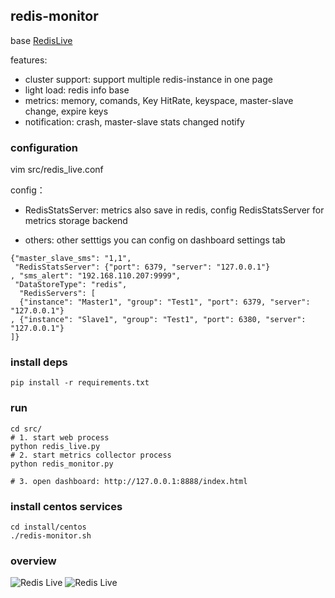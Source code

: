 redis-monitor
---------

base [RedisLive](https://github.com/nkrode/RedisLive)

features:
*  cluster support: support multiple redis-instance in one page
*  light load: redis info base
*  metrics: memory, comands, Key HitRate, keyspace, master-slave change, expire keys
*  notification: crash, master-slave stats changed notify

### configuration
vim src/redis_live.conf

config：

- RedisStatsServer: metrics also save in redis, config RedisStatsServer for metrics storage backend

- others: other setttigs you can config on dashboard settings tab

```
{"master_slave_sms": "1,1",
 "RedisStatsServer": {"port": 6379, "server": "127.0.0.1"}
, "sms_alert": "192.168.110.207:9999",
 "DataStoreType": "redis",
  "RedisServers": [
  {"instance": "Master1", "group": "Test1", "port": 6379, "server": "127.0.0.1"}
, {"instance": "Slave1", "group": "Test1", "port": 6380, "server": "127.0.0.1"}
]}

```

### install deps
	pip install -r requirements.txt

### run
    cd src/
    # 1. start web process
    python redis_live.py
    # 2. start metrics collector process
    python redis_monitor.py 

    # 3. open dashboard: http://127.0.0.1:8888/index.html

### install centos services
    cd install/centos
    ./redis-monitor.sh

### overview
![Redis Live](https://raw.github.com/LittlePeng/redis-monitor/master/design/redis-live.png)
![Redis Live](https://raw.github.com/LittlePeng/redis-monitor/master/design/overview.png)

